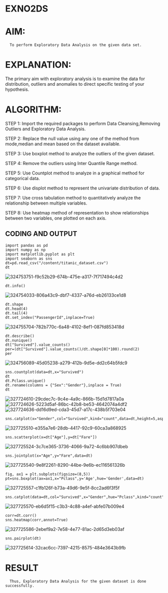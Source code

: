 # EXNO2DS
# AIM:
      To perform Exploratory Data Analysis on the given data set.
      
# EXPLANATION:
  The primary aim with exploratory analysis is to examine the data for distribution, outliers and anomalies to direct specific testing of your hypothesis.
  
# ALGORITHM:
STEP 1: Import the required packages to perform Data Cleansing,Removing Outliers and Exploratory Data Analysis.

STEP 2: Replace the null value using any one of the method from mode,median and mean based on the dataset available.

STEP 3: Use boxplot method to analyze the outliers of the given dataset.

STEP 4: Remove the outliers using Inter Quantile Range method.

STEP 5: Use Countplot method to analyze in a graphical method for categorical data.

STEP 6: Use displot method to represent the univariate distribution of data.

STEP 7: Use cross tabulation method to quantitatively analyze the relationship between multiple variables.

STEP 8: Use heatmap method of representation to show relationships between two variables, one plotted on each axis.

## CODING AND OUTPUT
```
import pandas as pd
import numpy as np
import matplotlib.pyplot as plt
import seaborn as sns
dt=pd.read_csv("/content/titanic_dataset.csv")
dt
```
![324753751-f9c52b29-674b-475e-a317-7f717494c4d2](https://github.com/Swetha733N/EXNO2DS/assets/122199934/f5c912c7-b9b8-42d3-a540-78a062359467)

```
dt.info()
```
![324754033-806a43c9-dbf7-4337-a76d-eb26133ce1d8](https://github.com/Swetha733N/EXNO2DS/assets/122199934/41c7965d-64a3-46be-840e-59cca8e1eb90)

```
dt.shape
dt.head(4)
dt.tail(4)
dt.set_index("PassengerId",inplace=True)
```
![324755704-782b770c-6a48-4102-8ef1-087fd853418d](https://github.com/Swetha733N/EXNO2DS/assets/122199934/3bcbdfe6-ec7d-4762-9f6b-411b72a78485)

```
dt.describe()
dt.nunique()
dt["Survived"].value_counts()
per=(dt["Survived"].value_counts()/dt.shape[0]*100).round(2)
per
```
![324756089-45d05238-a279-412b-9d5e-dd2c64b5fdc9](https://github.com/Swetha733N/EXNO2DS/assets/122199934/e700aaf5-6fd1-4f97-945f-8ed68186e5df)

```
sns.countplot(data=dt,x="Survived")
dt
dt.Pclass.unique()
dt.rename(columns = {"Sex":"Gender"},inplace = True)
dt
```
![327724610-29cdec7c-9c4e-4a9c-866b-15d1d7817a0a](https://github.com/Swetha733N/EXNO2DS/assets/122199934/17d9e2f8-9714-4ac6-8bef-5941d824b59e)
![327724626-5223d5af-86bc-42b8-be53-4642074a4df2](https://github.com/Swetha733N/EXNO2DS/assets/122199934/8c591c4c-7518-4c89-970c-8f0e9dea59ff)
![327724636-dd16d9ed-cda3-45d7-a17c-438b5f703e04](https://github.com/Swetha733N/EXNO2DS/assets/122199934/3269a762-dc6a-49f9-b1eb-a51904a950a2)


```
sns.catplot(x="Gender",col="Survived",kind="count",data=dt,height=5,aspect=.7)
```
![327725510-e355a7e6-28db-4417-92c9-60ca3a868925](https://github.com/Swetha733N/EXNO2DS/assets/122199934/07501816-24d3-425b-997a-8a668dbd70b9)

```
sns.scatterplot(x=dt["Age"],y=dt["Fare"])
```
![327725524-3c7ce365-3736-4066-9a72-4c6bb907dbeb](https://github.com/Swetha733N/EXNO2DS/assets/122199934/c7d4d9e9-afc3-4f01-abae-d8b6ab3a449b)


```
sns.jointplot(x="Age",y="Fare",data=dt)
```
![327725540-9e8f2261-8290-44be-9e6b-ec116561326b](https://github.com/Swetha733N/EXNO2DS/assets/122199934/47dfe0c7-46f8-4752-99d7-c0e8e3669396)

```
fig, ax1 = plt.subplots(figsize=(8,5))
pt=sns.boxplot(ax=ax1,x="Pclass",y='Age',hue='Gender',data=dt)
```
![327725557-c1fb126f-b73a-49d6-9e5f-8cc2ad6f3f5f](https://github.com/Swetha733N/EXNO2DS/assets/122199934/e92bf118-113b-4dd1-ab6b-f5c8e46371c3)


```
sns.catplot(data=dt,col="Survived",x="Gender",hue="Pclass",kind="count")
```
![327725570-eb6d5f15-c3b3-4c88-a4ef-abfe07b009e4](https://github.com/Swetha733N/EXNO2DS/assets/122199934/463230db-ff14-49df-9a07-47e6b411441a)


```
corr=dt.corr()
sns.heatmap(corr,annot=True)
```
![327725586-2ebef9a2-7e58-4e77-81ac-2d65d3eb03af](https://github.com/Swetha733N/EXNO2DS/assets/122199934/03b4dfd7-d71e-42ff-bad8-e81be49b5f22)


```
sns.pairplot(dt)
```

![327725614-32cac6cc-7397-4215-8575-484e3643b9fb](https://github.com/Swetha733N/EXNO2DS/assets/122199934/30212f68-4eb3-4ff2-9c97-23c4f0e2245f)

# RESULT
      Thus, Exploratory Data Analysis for the given dataset is done successfully.
